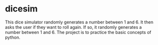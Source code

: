 # dicesim
This dice simulator randomly generates a number between 1 and 6. It then asks the user if they want to roll again. If so, it randomly generates a number between 1 and 6. The project is to practice the basic concepts of python.
